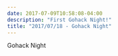 ```yaml
---
date: 2017-07-09T10:58:08-04:00
description: "First Gohack Night!"
title: "2017/07/18 - Gohack Night"
---
```


Gohack Night
